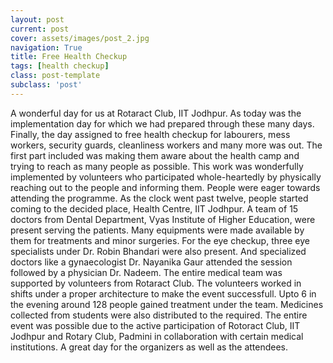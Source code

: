 ```yaml
---
layout: post
current: post
cover: assets/images/post_2.jpg
navigation: True
title: Free Health Checkup
tags: [health checkup]
class: post-template
subclass: 'post'
---
```


A wonderful day for us at Rotaract Club, IIT Jodhpur. As today was the implementation day for which we had prepared through these many days. Finally, the day assigned to free health checkup for labourers, mess workers, security guards, cleanliness workers and many more was out. The first part included was making them aware about the health camp and trying to reach as many people as possible. This work was wonderfully implemented by volunteers who participated whole-heartedly by physically reaching out to the people and informing them. People were eager towards attending the programme. As the clock went past twelve, people started coming to the decided place, Health Centre, IIT Jodhpur. A team of 15 doctors from Dental Department, Vyas Institute of Higher Education, were present serving the patients. Many equipments were made available by them for treatments and minor surgeries. For the eye checkup, three eye specialists under Dr. Robin Bhandari were also present. And specialized doctors like a gynaecologist Dr. Nayanika Gaur attended the session followed by a physician Dr. Nadeem. The entire medical team was supported by volunteers from Rotaract Club. The volunteers worked in shifts under a proper architecture to make the event successfull. Upto 6 in the evening around 128 people gained treatment under the team. Medicines collected from students were also distributed to the required. The entire event was possible due to the active participation of Rotoract Club, IIT Jodhpur and Rotary Club, Padmini in collaboration with certain medical institutions. A great day for the organizers as well as the attendees.